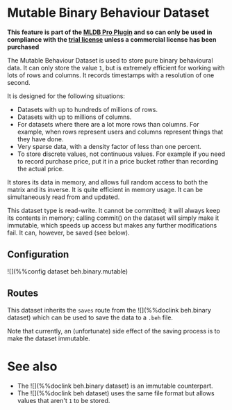 # Mutable Binary Behaviour Dataset

**This feature is part of the [MLDB Pro Plugin](../../../../doc/builtin/ProPlugin.md) and so can only be used in compliance with the [trial license](../../../../doc/builtin/licenses.md) unless a commercial license has been purchased**

The Mutable Behaviour Dataset is used to store pure binary behavioural data.  It can
only store the value `1`, but is extremely efficient for working with lots
of rows and columns.  It records timestamps with a resolution of one second.

It is designed for the following situations:

- Datasets with up to hundreds of millions of rows.
- Datasets with up to millions of columns.
- For datasets where there are a lot more rows than columns.  For example, when
  rows represent users and columns represent things that they have done.
- Very sparse data, with a density factor of less than one percent.
- To store discrete values, not continuous values.  For example if you need to
  record purchase price, put it in a price bucket rather than recording the
  actual price.

It stores its data in memory, and allows full random access to both the matrix
and its inverse.  It is quite efficient in memory usage.  It can be simultaneously
read from and updated.

This dataset type is read-write.  It cannot be committed; it will always
keep its contents in memory; calling commit() on the dataset will simply make
it immutable, which speeds up access but makes any further modifications fail.
It can, however, be saved (see below).

## Configuration

![](%%config dataset beh.binary.mutable)

## Routes

This dataset inherits the `saves` route from the ![](%%doclink beh.binary dataset)
which can be used to save the data to a `.beh` file.

Note that currently, an (unfortunate) side effect of the saving process is to make
the dataset immutable.

# See also

* The ![](%%doclink beh.binary dataset) is an immutable counterpart.
* The ![](%%doclink beh dataset) uses the same file format
  but allows values that aren't `1` to be stored.
